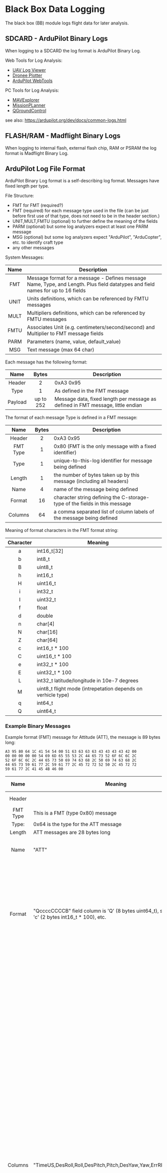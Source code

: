 # Black Box Data Logging

The black box (BB) module logs flight data for later analysis. 

## SDCARD - ArduPilot Binary Logs

When logging to a SDCARD the log format is ArduPilot Binary Log. 

Web Tools for Log Analysis:

 - [UAV Log Viewer](https://plot.ardupilot.org/#/)
 - [Dronee Plotter](https://plot.dronee.aero/)
 - [ArduPilot WebTools](https://firmware.ardupilot.org/Tools/WebTools/)

PC Tools for Log Analysis:

 - [MAVExplorer](https://ardupilot.org/dev/docs/using-mavexplorer-for-log-analysis.html)
 - [MissionPLanner](https://ardupilot.org/planner/)
 - [QGroundControl](http://qgroundcontrol.com/)

see also:
https://ardupilot.org/dev/docs/common-logs.html

## FLASH/RAM - Madflight Binary Logs

When logging to internal flash, external flash chip, RAM or PSRAM the log format is Madflight Binary Log.

## ArduPilot Log File Format

ArduPilot Binary Log format is a self-describing log format. Messages have fixed length per type.

File Structure:

 - FMT for FMT (required?)
 - FMT (required) for each message type used in the file (can be just before first use of that type, does not need to be in the header section.)
 - UNIT,MULT,FMTU (optional) to further define the meaning of the fields
 - PARM (optional) but some log analyzers expect at least one PARM message
 - MSG (optional) but some log analyzers expect "ArduPilot", "ArduCopter", etc. to identify craft type
 - any other messages

System Messages:

|Name|Description|
|:-:|-|
FMT | Message format for a message - Defines message Name, Type, and Length. Plus field datatypes and field names for up to 16 fields 
UNIT | Units definitions, which can be referenced by FMTU messages
MULT | Multipliers definitions, which can be referenced by FMTU messages
FMTU | Associates Unit (e.g. centimeters/second/second) and Multiplier to FMT message fields
PARM | Parameters (name, value, default_value)
MSG | Text message (max 64 char)

Each message has the following format:

|Name|Bytes|Description|
|:-:|:-:|-|
Header|2|0xA3 0x95
Type|1| As defined in the FMT message
Payload|up to 252| Message data, fixed length per message as defined in FMT message, little endian

The format of each message Type is defined in a FMT message:

|Name|Bytes|Description|
|:-:|:-:|-|
Header|2|0xA3 0x95
FMT Type|1|0x80 (FMT is the only message with a fixed identifier)
Type   |  1 | unique-to-this-log identifier for message being defined
Length  |  1 | the number of bytes taken up by this message (including all headers)
Name    |  4 | name of the message being defined
Format   | 16 | character string defining the C-storage-type of the fields in this message
Columns  | 64 | a comma separated list of column labels of the message being defined

Meaning of format characters in the FMT format string:

|Character|Meaning|
|:-:|-|
  a | int16_t[32]
  b | int8_t
  B | uint8_t
  h | int16_t
  H | uint16_t
  i | int32_t
  I | uint32_t
  f | float
  d | double
  n | char[4]
  N | char[16]
  Z | char[64]
  c | int16_t * 100
  C | uint16_t * 100
  e | int32_t * 100
  E | uint32_t * 100
  L | int32_t latitude/longitude in 10e-7 degrees
  M | uint8_t flight mode (intrepetation depends on verhicle type)
  q | int64_t
  Q | uint64_t


### Example Binary Messages

Example format (FMT) message for Attitude (ATT), the message is 89 bytes long:

```
A3 95 80 64 1C 41 54 54 00 51 63 63 63 63 43 43 43 43 42 00  
00 00 00 00 00 54 69 6D 65 55 53 2C 44 65 73 52 6F 6C 6C 2C  
52 6F 6C 6C 2C 44 65 73 50 69 74 63 68 2C 50 69 74 63 68 2C  
44 65 73 59 61 77 2C 59 61 77 2C 45 72 72 52 50 2C 45 72 72  
59 61 77 2C 41 45 4B 46 00
```

|Name|Meaning|Hex Data|
|:-:|-|-|
Header | | A3 95 
FMT Type | This is a FMT (type 0x80) message | 80 
Type: | 0x64 is the type for the ATT message | 64 
Length | ATT messages are 28 bytes long | 1C 
Name | "ATT" | 41 54 54 00
Format | "QccccCCCCB" field column is 'Q' (8 bytes uint64_t), second field is 'c' (2 bytes int16_t * 100), etc. | 51 63 63 63 63 43 43 43 43 42 00 00 00 00 00 00
Columns | "TimeUS,DesRoll,Roll,DesPitch,Pitch,DesYaw,Yaw,ErrRP,ErrYaw,AEKF" | 54 69 6D 65 55 53 2C 44 65 73 52 6F 6C 6C 2C 52 6F 6C 6C 2C 44 65 73 50 69 74 63 68 2C 50 69 74 63 68 2C 44 65 73 59 61 77 2C 59 61 77 2C 45 72 72 52 50 2C 45 72 72 59 61 77 2C 41 45 4B 46 00

Example Attitude message, the message is 28 bytes long:

```
A3 95 64 CE 85 E1 0A 00 00 00 00 00 00 55 02 3C FF DF FF 00 00 5B 09 01 00 01 00 03
```

|Name|Type|Meaning|Hex Data|
|:-:|-|-|-|
Header | | A3 95 
Type | 0x64 Attitude | 64 
TimeUS | Q = uint64_t | 0x000000000AE185CE = 182.552014 seconds since start | CE 85 E1 0A 00 00 00 00
DesRoll | c = int16_t * 100 | 0x0000 = 0.00 | 00 00
Roll | c = int16_t * 100 | 0x0255 = 5.97 | 55 02
DesPitch | c = int16_t * 100 | 0xFF3C = -1.96 | 3C FF
Pitch | c = int16_t * 100 | 0xFFDF = -0.33 | DF FF
DesYaw | C = uint16_t * 100 | 0x0000 = 0.00 | 00 00
Yaw | C = uint16_t * 100 | 0x095B = 23.95 | 5B 09
ErrRP | C = uint16_t * 100 | 0x0001 = 0.01 | 01 00
ErrYaw | C = uint16_t * 100 | 0x0001 = 0.01 | 01 00
AEKF |B = uint8_t | 3 | 03

## Madflight Log File Format

Madflight Binary Log format is a self-describing log format. Messages have variable length. Fields are encoded with variable length in order to reduce the size of the messages.
